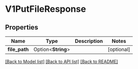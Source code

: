 # V1PutFileResponse

## Properties

Name | Type | Description | Notes
------------ | ------------- | ------------- | -------------
**file_path** | Option<**String**> |  | [optional]

[[Back to Model list]](../README.md#documentation-for-models) [[Back to API list]](../README.md#documentation-for-api-endpoints) [[Back to README]](../README.md)


